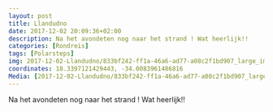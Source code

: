 ```yaml
---
layout: post
title: Llandudno
date: 2017-12-02 20:09:36+02:00
description: Na het avondeten nog naar het strand ! Wat heerlijk!! 
categories: [Rondreis]
tags: [Polarsteps]
img: 2017-12-02-Llandudno/833bf242-ff1a-46a6-ad77-a08c2f1bd907_large_image.jpg
coordinates: 18.3397121429443, -34.0083961486816
Media: [2017-12-02-Llandudno/833bf242-ff1a-46a6-ad77-a08c2f1bd907_large_image.jpg, 2017-12-02-Llandudno/fb70dbac-6b50-4da0-a99e-7ce9e037b0c8_large_image.jpg, 2017-12-02-Llandudno/dd88f8ab-bb61-4bae-a607-ce4d4e883571_large_image.jpg, 2017-12-02-Llandudno/d3ca7cb2-6f2a-4569-a49e-7b51a85984d8_large_image.jpg, 2017-12-02-Llandudno/612ede10-7d4f-48df-8336-3209bd6eef93_large_image.jpg, 2017-12-02-Llandudno/c96bc5bf-8416-4d97-90f3-176d62c6c874_large_image.jpg]
---
```

Na het avondeten nog naar het strand ! Wat heerlijk!! 
